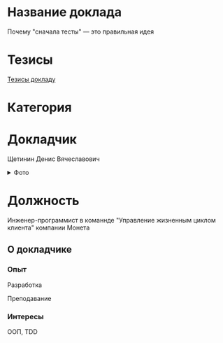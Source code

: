 # Название доклада 

Почему "сначала тесты" — это правильная идея


# Тезисы

[Тезисы докладу](abstract.md)

# Категория


# Докладчик
 Щетинин Денис Вячеславович
<details>
  <summary>Фото</summary>
 
  ![](Face-BW-small.jpg)
</details>

# Должность 

Инженер-программист в команнде "Управление жизненным циклом клиента" компании Монета

## О докладчике

### Опыт 

Разработка 

Преподавание

### Интересы

ООП, TDD














